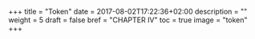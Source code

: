 +++
title = "Token"
date = 2017-08-02T17:22:36+02:00
description = ""
weight = 5
draft = false
bref = "CHAPTER IV"
toc = true
image = "token"
+++

